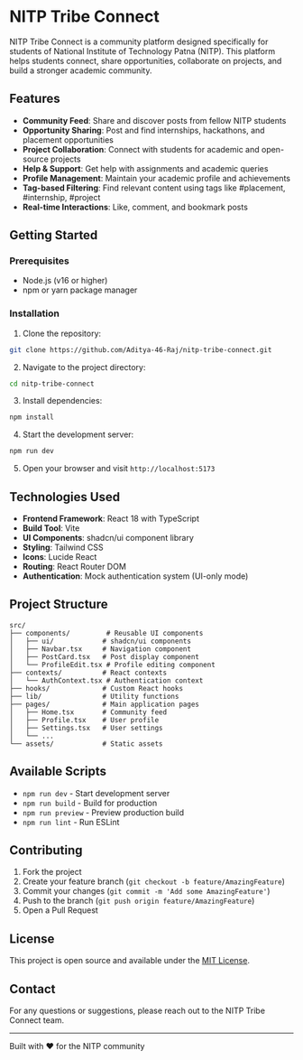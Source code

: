 # NITP Tribe Connect

NITP Tribe Connect is a community platform designed specifically for students of National Institute of Technology Patna (NITP). This platform helps students connect, share opportunities, collaborate on projects, and build a stronger academic community.

## Features

- **Community Feed**: Share and discover posts from fellow NITP students
- **Opportunity Sharing**: Post and find internships, hackathons, and placement opportunities
- **Project Collaboration**: Connect with students for academic and open-source projects
- **Help & Support**: Get help with assignments and academic queries
- **Profile Management**: Maintain your academic profile and achievements
- **Tag-based Filtering**: Find relevant content using tags like #placement, #internship, #project
- **Real-time Interactions**: Like, comment, and bookmark posts

## Getting Started

### Prerequisites

- Node.js (v16 or higher)
- npm or yarn package manager

### Installation

1. Clone the repository:
```bash
git clone https://github.com/Aditya-46-Raj/nitp-tribe-connect.git
```

2. Navigate to the project directory:
```bash
cd nitp-tribe-connect
```

3. Install dependencies:
```bash
npm install
```

4. Start the development server:
```bash
npm run dev
```

5. Open your browser and visit `http://localhost:5173`

## Technologies Used

- **Frontend Framework**: React 18 with TypeScript
- **Build Tool**: Vite
- **UI Components**: shadcn/ui component library
- **Styling**: Tailwind CSS
- **Icons**: Lucide React
- **Routing**: React Router DOM
- **Authentication**: Mock authentication system (UI-only mode)

## Project Structure

```
src/
├── components/         # Reusable UI components
│   ├── ui/            # shadcn/ui components
│   ├── Navbar.tsx     # Navigation component
│   ├── PostCard.tsx   # Post display component
│   └── ProfileEdit.tsx # Profile editing component
├── contexts/          # React contexts
│   └── AuthContext.tsx # Authentication context
├── hooks/             # Custom React hooks
├── lib/               # Utility functions
├── pages/             # Main application pages
│   ├── Home.tsx       # Community feed
│   ├── Profile.tsx    # User profile
│   ├── Settings.tsx   # User settings
│   └── ...
└── assets/            # Static assets
```

## Available Scripts

- `npm run dev` - Start development server
- `npm run build` - Build for production
- `npm run preview` - Preview production build
- `npm run lint` - Run ESLint

## Contributing

1. Fork the project
2. Create your feature branch (`git checkout -b feature/AmazingFeature`)
3. Commit your changes (`git commit -m 'Add some AmazingFeature'`)
4. Push to the branch (`git push origin feature/AmazingFeature`)
5. Open a Pull Request

## License

This project is open source and available under the [MIT License](LICENSE).

## Contact

For any questions or suggestions, please reach out to the NITP Tribe Connect team.

---

Built with ❤️ for the NITP community

